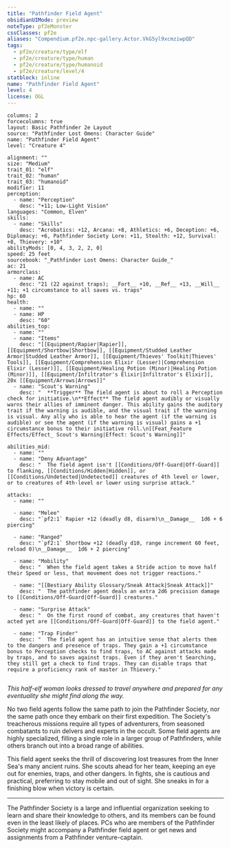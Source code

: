 ```yaml
---
title: "Pathfinder Field Agent"
obsidianUIMode: preview
noteType: pf2eMonster
cssClasses: pf2e
aliases: "Compendium.pf2e.npc-gallery.Actor.VkG5yl9xcmziwpQD" 
tags:
  - pf2e/creature/type/elf
  - pf2e/creature/type/human
  - pf2e/creature/type/humanoid
  - pf2e/creature/level/4
statblock: inline
name: "Pathfinder Field Agent"
level: 4
license: OGL
---
```


```statblock
columns: 2
forcecolumns: true
layout: Basic Pathfinder 2e Layout
source: "Pathfinder Lost Omens: Character Guide"
name: "Pathfinder Field Agent"
level: "Creature 4"

alignment: ""
size: "Medium"
trait_01: "elf"
trait_02: "human"
trait_03: "humanoid"
modifier: 11
perception:
  - name: "Perception"
    desc: "+11; Low-Light Vision"
languages: "Common, Elven"
skills:
  - name: "Skills"
    desc: "Acrobatics: +12, Arcana: +8, Athletics: +6, Deception: +6, Diplomacy: +6, Pathfinder Society Lore: +11, Stealth: +12, Survival: +8, Thievery: +10"
abilityMods: [0, 4, 3, 2, 2, 0]
speed: 25 feet
sourcebook: "_Pathfinder Lost Omens: Character Guide_"
ac: 21
armorclass:
  - name: AC
    desc: "21 (22 against traps); __Fort__ +10, __Ref__ +13, __Will__ +11; +1 circumstance to all saves vs. traps"
hp: 60
health:
  - name: ""
  - name: HP
    desc: "60"
abilities_top:
  - name: ""
  - name: "Items"
    desc: "[[Equipment/Rapier|Rapier]], [[Equipment/Shortbow|Shortbow]], [[Equipment/Studded Leather Armor|Studded Leather Armor]], [[Equipment/Thieves' Toolkit|Thieves' Tools]], [[Equipment/Comprehension Elixir (Lesser)|Comprehension Elixir (Lesser)]], [[Equipment/Healing Potion (Minor)|Healing Potion (Minor)]], [[Equipment/Infiltrator's Elixir|Infiltrator's Elixir]], 20x [[Equipment/Arrows|Arrows]]"
  - name: "Scout's Warning"
    desc: "  **Trigger** The field agent is about to roll a Perception check for initiative.\n**Effect** The field agent audibly or visually warns their allies of imminent danger. This ability gains the auditory trait if the warning is audible, and the visual trait if the warning is visual. Any ally who is able to hear the agent (if the warning is audible) or see the agent (if the warning is visual) gains a +1 circumstance bonus to their initiative roll.\n[[Feat_Feature Effects/Effect_ Scout's Warning|Effect: Scout's Warning]]"

abilities_mid:
  - name: ""
  - name: "Deny Advantage"
    desc: "  The field agent isn't [[Conditions/Off-Guard|Off-Guard]] to flanking, [[Conditions/Hidden|Hidden]], or [[Conditions/Undetected|Undetected]] creatures of 4th level or lower, or to creatures of 4th-level or lower using surprise attack."

attacks:
  - name: ""

  - name: "Melee"
    desc: "`pf2:1` Rapier +12 (deadly d8, disarm)\n__Damage__  1d6 + 6 piercing"

  - name: "Ranged"
    desc: "`pf2:1` Shortbow +12 (deadly d10, range increment 60 feet, reload 0)\n__Damage__  1d6 + 2 piercing"

  - name: "Mobility"
    desc: "  When the field agent takes a Stride action to move half their Speed or less, that movement does not trigger reactions."

  - name: "[[Bestiary Ability Glossary/Sneak Attack|Sneak Attack]]"
    desc: "  The pathfinder agent deals an extra 2d6 precision damage to [[Conditions/Off-Guard|Off-Guard]] creatures."

  - name: "Surprise Attack"
    desc: "  On the first round of combat, any creatures that haven't acted yet are [[Conditions/Off-Guard|Off-Guard]] to the field agent."

  - name: "Trap Finder"
    desc: "  The field agent has an intuitive sense that alerts them to the dangers and presence of traps. They gain a +1 circumstance bonus to Perception checks to find traps, to AC against attacks made by traps, and to saves against traps. Even if they aren't Searching, they still get a check to find traps. They can disable traps that require a proficiency rank of master in Thievery."
 
```



_This half-elf woman looks dressed to travel anywhere and prepared for any eventuality she might find along the way._

No two field agents follow the same path to join the Pathfinder Society, nor the same path once they embark on their first expedition. The Society's treacherous missions require all types of adventurers, from seasoned combatants to ruin delvers and experts in the occult. Some field agents are highly specialized, filling a single role in a larger group of Pathfinders, while others branch out into a broad range of abilities.

This field agent seeks the thrill of discovering lost treasures from the Inner Sea's many ancient ruins. She scouts ahead for her team, keeping an eye out for enemies, traps, and other dangers. In fights, she is cautious and practical, preferring to stay mobile and out of sight. She sneaks in for a finishing blow when victory is certain.

* * *

The Pathfinder Society is a large and influential organization seeking to learn and share their knowledge to others, and its members can be found even in the least likely of places. PCs who are members of the Pathfinder Society might accompany a Pathfinder field agent or get news and assignments from a Pathfinder venture-captain.
